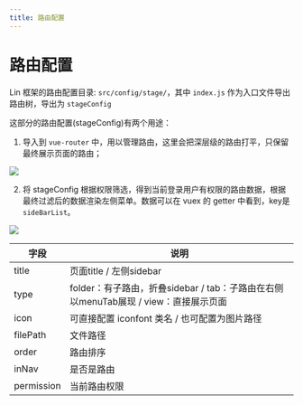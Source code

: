 ```yaml
---
title: 路由配置
---
```


# 路由配置

Lin 框架的路由配置目录: `src/config/stage/`，其中 `index.js` 作为入口文件导出路由树，导出为 `stageConfig`

这部分的路由配置(stageConfig)有两个用途：

1. 导入到 `vue-router` 中，用以管理路由，这里会把深层级的路由打平，只保留最终展示页面的路由；

<img-wrapper>
  <img src="https://consumerminiaclprd01.blob.core.chinacloudapi.cn/miniappbackground/sfgmember/lin/docs/route.png">
</img-wrapper> 

2. 将 stageConfig 根据权限筛选，得到当前登录用户有权限的路由数据，根据最终过滤后的数据渲染左侧菜单。数据可以在 vuex 的 getter 中看到，key是 `sideBarList`。

<img-wrapper>
  <img src="https://consumerminiaclprd01.blob.core.chinacloudapi.cn/miniappbackground/sfgmember/lin/docs/route2.png">
</img-wrapper> 

<!-- 
除了需要通过新窗口打开的页面如登陆页，要在路由入口文件`router.js`下配置：

```js
// router.js
 {
    path: '',
    name: 'Home',
    component: Home,
    children: [
      {
        path: '/',
        redirect: '/about',
      },
      ...authRouter,  // 舞台页面路由
    ],
  },
  {
    path: '/login',
    name: 'login',
    component: Login, // 登陆页路由
  },
```

其余所有子页面都挂载在 `Home` 组件下(`舞台页面`)，需要在 `home-router.js` 里配置：

```js
// home-router.js
 {
    path: '/about',
    name: 'about',
    component: About,
    meta: {
      title: '林间有风',
      icon: 'iconfont el-icon-setting',
      src: 'icons/your-icon.png',
      menuTab: true,
    }
  },
  ...
  adminRouter, // 模块化路由导入
```

meta 属性介绍：

- `title` 浏览器 tab 标题 默认为空
- `icon` 路由标题左侧 icon 默认为空
- `src` 路由标题左侧图标（和 icon 只需要配置其中一种即可,如果 icon 和 src 都配置了，只会渲染 src）默认为空
- `menuTab` 控制二级路由在右侧`舞台`上方以 tab 的形式渲染 默认 false，二级路由在左侧菜单渲染
- `auths` 页面访问权限配置 默认为[]

在 Lin 框架里，路由数据是可以直接用来渲染生成左侧菜单，简化了开发流程。

::: tip
左侧菜单最多只能渲染到二级路由，三级路由将在右侧内容区以 tab 的形式渲染;
当 menuTab 不配置或者配置为 false 时，二级路由在左侧菜单渲染，此时二级路由配置的 icon 和 src 不会生效，默认以空心圆或者实心圆展示；但是在 reuseTab 组件(历史浏览记录)会被渲染出来。
::: -->

| 字段 | 说明   |
| ---- | ----- |
| title        | 页面title / 左侧sidebar           |
| type        | folder：有子路由，折叠sidebar / tab：子路由在右侧以menuTab展现 / view：直接展示页面 |
| icon        | 可直接配置 iconfont 类名 / 也可配置为图片路径 |
| filePath        | 文件路径 |
| order        | 路由排序 |
| inNav        | 是否是路由 |
| permission        | 当前路由权限 |